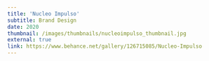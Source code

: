 ```yaml
---
title: 'Nucleo Impulso'
subtitle: Brand Design
date: 2020
thumbnail: /images/thumbnails/nucleoimpulso_thumbnail.jpg
external: true
link: https://www.behance.net/gallery/126715085/Nucleo-Impulso
---
```


